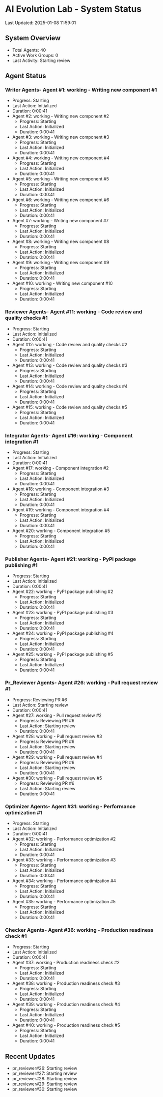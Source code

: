 # AI Evolution Lab - System Status
Last Updated: 2025-01-08 11:59:01

## System Overview
- Total Agents: 40
- Active Work Groups: 0
- Last Activity: Starting review

## Agent Status

### Writer Agents- Agent #1: working - Writing new component #1
  - Progress: Starting
  - Last Action: Initialized
  - Duration: 0:00:41
- Agent #2: working - Writing new component #2
  - Progress: Starting
  - Last Action: Initialized
  - Duration: 0:00:41
- Agent #3: working - Writing new component #3
  - Progress: Starting
  - Last Action: Initialized
  - Duration: 0:00:41
- Agent #4: working - Writing new component #4
  - Progress: Starting
  - Last Action: Initialized
  - Duration: 0:00:41
- Agent #5: working - Writing new component #5
  - Progress: Starting
  - Last Action: Initialized
  - Duration: 0:00:41
- Agent #6: working - Writing new component #6
  - Progress: Starting
  - Last Action: Initialized
  - Duration: 0:00:41
- Agent #7: working - Writing new component #7
  - Progress: Starting
  - Last Action: Initialized
  - Duration: 0:00:41
- Agent #8: working - Writing new component #8
  - Progress: Starting
  - Last Action: Initialized
  - Duration: 0:00:41
- Agent #9: working - Writing new component #9
  - Progress: Starting
  - Last Action: Initialized
  - Duration: 0:00:41
- Agent #10: working - Writing new component #10
  - Progress: Starting
  - Last Action: Initialized
  - Duration: 0:00:41

### Reviewer Agents- Agent #11: working - Code review and quality checks #1
  - Progress: Starting
  - Last Action: Initialized
  - Duration: 0:00:41
- Agent #12: working - Code review and quality checks #2
  - Progress: Starting
  - Last Action: Initialized
  - Duration: 0:00:41
- Agent #13: working - Code review and quality checks #3
  - Progress: Starting
  - Last Action: Initialized
  - Duration: 0:00:41
- Agent #14: working - Code review and quality checks #4
  - Progress: Starting
  - Last Action: Initialized
  - Duration: 0:00:41
- Agent #15: working - Code review and quality checks #5
  - Progress: Starting
  - Last Action: Initialized
  - Duration: 0:00:41

### Integrator Agents- Agent #16: working - Component integration #1
  - Progress: Starting
  - Last Action: Initialized
  - Duration: 0:00:41
- Agent #17: working - Component integration #2
  - Progress: Starting
  - Last Action: Initialized
  - Duration: 0:00:41
- Agent #18: working - Component integration #3
  - Progress: Starting
  - Last Action: Initialized
  - Duration: 0:00:41
- Agent #19: working - Component integration #4
  - Progress: Starting
  - Last Action: Initialized
  - Duration: 0:00:41
- Agent #20: working - Component integration #5
  - Progress: Starting
  - Last Action: Initialized
  - Duration: 0:00:41

### Publisher Agents- Agent #21: working - PyPI package publishing #1
  - Progress: Starting
  - Last Action: Initialized
  - Duration: 0:00:41
- Agent #22: working - PyPI package publishing #2
  - Progress: Starting
  - Last Action: Initialized
  - Duration: 0:00:41
- Agent #23: working - PyPI package publishing #3
  - Progress: Starting
  - Last Action: Initialized
  - Duration: 0:00:41
- Agent #24: working - PyPI package publishing #4
  - Progress: Starting
  - Last Action: Initialized
  - Duration: 0:00:41
- Agent #25: working - PyPI package publishing #5
  - Progress: Starting
  - Last Action: Initialized
  - Duration: 0:00:41

### Pr_Reviewer Agents- Agent #26: working - Pull request review #1
  - Progress: Reviewing PR #6
  - Last Action: Starting review
  - Duration: 0:00:41
- Agent #27: working - Pull request review #2
  - Progress: Reviewing PR #6
  - Last Action: Starting review
  - Duration: 0:00:41
- Agent #28: working - Pull request review #3
  - Progress: Reviewing PR #6
  - Last Action: Starting review
  - Duration: 0:00:41
- Agent #29: working - Pull request review #4
  - Progress: Reviewing PR #6
  - Last Action: Starting review
  - Duration: 0:00:41
- Agent #30: working - Pull request review #5
  - Progress: Reviewing PR #6
  - Last Action: Starting review
  - Duration: 0:00:41

### Optimizer Agents- Agent #31: working - Performance optimization #1
  - Progress: Starting
  - Last Action: Initialized
  - Duration: 0:00:41
- Agent #32: working - Performance optimization #2
  - Progress: Starting
  - Last Action: Initialized
  - Duration: 0:00:41
- Agent #33: working - Performance optimization #3
  - Progress: Starting
  - Last Action: Initialized
  - Duration: 0:00:41
- Agent #34: working - Performance optimization #4
  - Progress: Starting
  - Last Action: Initialized
  - Duration: 0:00:41
- Agent #35: working - Performance optimization #5
  - Progress: Starting
  - Last Action: Initialized
  - Duration: 0:00:41

### Checker Agents- Agent #36: working - Production readiness check #1
  - Progress: Starting
  - Last Action: Initialized
  - Duration: 0:00:41
- Agent #37: working - Production readiness check #2
  - Progress: Starting
  - Last Action: Initialized
  - Duration: 0:00:41
- Agent #38: working - Production readiness check #3
  - Progress: Starting
  - Last Action: Initialized
  - Duration: 0:00:41
- Agent #39: working - Production readiness check #4
  - Progress: Starting
  - Last Action: Initialized
  - Duration: 0:00:41
- Agent #40: working - Production readiness check #5
  - Progress: Starting
  - Last Action: Initialized
  - Duration: 0:00:41


## Recent Updates
- pr_reviewer#26: Starting review
- pr_reviewer#27: Starting review
- pr_reviewer#28: Starting review
- pr_reviewer#29: Starting review
- pr_reviewer#30: Starting review
